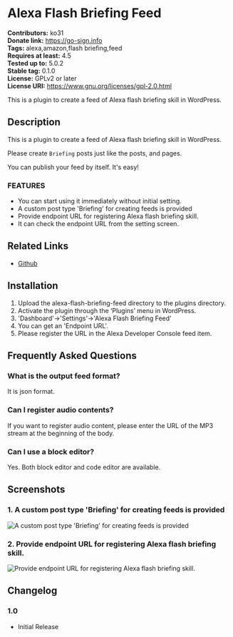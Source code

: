 # Alexa Flash Briefing Feed #
**Contributors:** ko31  
**Donate link:** https://go-sign.info  
**Tags:** alexa,amazon,flash briefing,feed  
**Requires at least:** 4.5  
**Tested up to:** 5.0.2  
**Stable tag:** 0.1.0  
**License:** GPLv2 or later  
**License URI:** https://www.gnu.org/licenses/gpl-2.0.html  

This is a plugin to create a feed of Alexa flash briefing skill in WordPress.

## Description ##

This is a plugin to create a feed of Alexa flash briefing skill in WordPress.

Please create `Briefing` posts just like the posts, and pages.

You can publish your feed by itself. It's easy!

### FEATURES

* You can start using it immediately without initial setting.
* A custom post type 'Briefing' for creating feeds is provided
* Provide endpoint URL for registering Alexa flash briefing skill.
* It can check the endpoint URL from the setting screen.

## Related Links ##

* [Github](https://github.com/ko31/alexa-flash-briefing-feed)

## Installation ##

1. Upload the alexa-flash-briefing-feed directory to the plugins directory.
1. Activate the plugin through the ‘Plugins’ menu in WordPress.
1. 'Dashboard'->'Settings'->'Alexa Flash Briefing Feed'
1. You can get an 'Endpoint URL'.
1. Please register the URL in the Alexa Developer Console feed item.

## Frequently Asked Questions ##

### What is the output feed format? ###

It is json format.

### Can I register audio contents? ###

If you want to register audio content, please enter the URL of the MP3 stream at the beginning of the body.

### Can I use a block editor? ###

Yes. Both block editor and code editor are available.

## Screenshots ##

### 1. A custom post type 'Briefing' for creating feeds is provided ###
![A custom post type 'Briefing' for creating feeds is provided](http://ps.w.org/alexa-flash-briefing-feed/assets/screenshot-1.png)

### 2. Provide endpoint URL for registering Alexa flash briefing skill. ###
![Provide endpoint URL for registering Alexa flash briefing skill.](http://ps.w.org/alexa-flash-briefing-feed/assets/screenshot-2.png)


## Changelog ##

### 1.0 ###

* Initial Release
